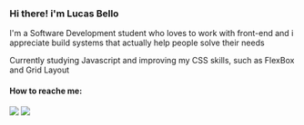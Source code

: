 ### Hi there! i'm Lucas Bello 

I'm a Software Development student who loves to work with front-end and i appreciate build systems that actually help people solve their needs 

Currently studying Javascript and improving my CSS skills, such as FlexBox and Grid Layout

#### How to reache me:
<div>
  <a href = "mailto:lucasbellodev@gmail.com"><img src="https://img.shields.io/badge/-Gmail-%23333?style=for-the-badge&logo=gmail&logoColor=white" target="_blank"></a>
  <a href="https://www.linkedin.com/in/lucas-bello/" target="_blank"><img src="https://img.shields.io/badge/-LinkedIn-%230077B5?style=for-the-badge&logo=linkedin&logoColor=white" target="_blank"></a> 
</div>
